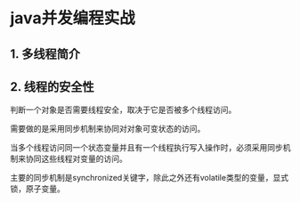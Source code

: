 # java并发编程实战
## 1. 多线程简介
## 2. 线程的安全性
判断一个对象是否需要线程安全，取决于它是否被多个线程访问。

需要做的是采用同步机制来协同对对象可变状态的访问。

当多个线程访问同一个状态变量并且有一个线程执行写入操作时，必须采用同步机制来协同这些线程对变量的访问。

主要的同步机制是synchronized关键字，除此之外还有volatile类型的变量，显式锁，原子变量。



